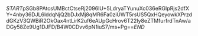 $START$pSGb8PAtcsUMBctCtseRj2096lU+5LdryaTYunuXc036eRGIpRjs2dfXY+4nby36DJL6lddqNjQ2bDJxMj8qMR6Fa0ziUWT5rsUS5QxHQeyowkXPrzddGKzV3QWBiR2OkOax4ntLirK2uf6eAUpGcHrov6T22Iy8eZTMfurfrdTnAw/aDGy58Ze9Ug1DJFD/B4W0CDvv6pN1iuS7/ms+Pg==$END$